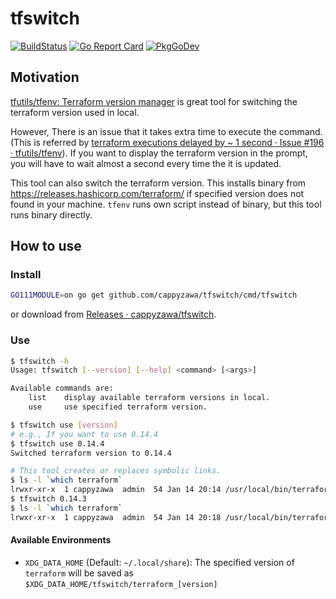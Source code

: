 # tfswitch

[![BuildStatus](https://github.com/cappyzawa/tfswitch/workflows/CI/badge.svg)](https://github.com/cappyzawa/tfswitch/actions?query=workflow%3ACI)
[![Go Report Card](https://goreportcard.com/badge/github.com/cappyzawa/tfswitch)](https://goreportcard.com/report/github.com/cappyzawa/tfswitch)
[![PkgGoDev](https://pkg.go.dev/badge/github.com/cappyzawa/tfswitch)](https://pkg.go.dev/github.com/cappyzawa/tfswitch)

## Motivation

[tfutils/tfenv: Terraform version manager](https://github.com/tfutils/tfenv) is great tool for switching the terraform version used in local.

However, There is an issue that it takes extra time to execute the command. (This is referred by [terraform executions delayed by ~ 1 second · Issue \#196 · tfutils/tfenv](https://github.com/tfutils/tfenv/issues/196)). If you want to display the terraform version in the prompt, you will have to wait almost a second every time the it is updated.

This tool can also switch the terraform version. This installs binary from https://releases.hashicorp.com/terraform/ if specified version does not found in your machine. 
`tfenv` runs own script instead of binary, but this tool runs binary directly.

## How to use

### Install

```bash
GO111MODULE=on go get github.com/cappyzawa/tfswitch/cmd/tfswitch
```

or download from [Releases · cappyzawa/tfswitch](https://github.com/cappyzawa/tfswitch/releases).

### Use
```bash
$ tfswitch -h
Usage: tfswitch [--version] [--help] <command> [<args>]

Available commands are:
    list    display available terraform versions in local.
    use     use specified terraform version.
```

```bash
$ tfswitch use [version]
# e.g., If you want to use 0.14.4
$ tfswitch use 0.14.4
Switched terraform version to 0.14.4

# This tool creates or replaces symbolic links.
$ ls -l `which terraform`
lrwxr-xr-x  1 cappyzawa  admin  54 Jan 14 20:14 /usr/local/bin/terraform@ -> /Users/cappyzawa/.local/share/tfswitch/terraform_0.14.4
$ tfswitch 0.14.3
$ ls -l `which terraform`
lrwxr-xr-x  1 cappyzawa  admin  54 Jan 14 20:18 /usr/local/bin/terraform@ -> /Users/cappyzawa/.local/share/tfswitch/terraform_0.14.3
```

#### Available Environments

* `XDG_DATA_HOME` (Default: `~/.local/share`): The specified version of `terraform` will be saved as `$XDG_DATA_HOME/tfswitch/terraform_[version]`
